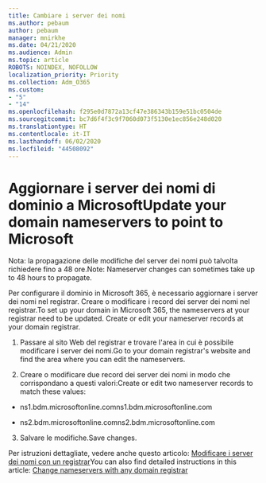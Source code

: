 ```yaml
---
title: Cambiare i server dei nomi
ms.author: pebaum
author: pebaum
manager: mnirkhe
ms.date: 04/21/2020
ms.audience: Admin
ms.topic: article
ROBOTS: NOINDEX, NOFOLLOW
localization_priority: Priority
ms.collection: Adm_O365
ms.custom:
- "5"
- "14"
ms.openlocfilehash: f295e0d7872a13cf47e386343b159e51bc0504de
ms.sourcegitcommit: bc7d6f4f3c9f7060d073f5130e1ec856e248d020
ms.translationtype: HT
ms.contentlocale: it-IT
ms.lasthandoff: 06/02/2020
ms.locfileid: "44508092"
---
```

# <a name="update-your-domain-nameservers-to-point-to-microsoft"></a><span data-ttu-id="b9e96-102">Aggiornare i server dei nomi di dominio a Microsoft</span><span class="sxs-lookup"><span data-stu-id="b9e96-102">Update your domain nameservers to point to Microsoft</span></span>

<span data-ttu-id="b9e96-103">Nota: la propagazione delle modifiche del server dei nomi può talvolta richiedere fino a 48 ore.</span><span class="sxs-lookup"><span data-stu-id="b9e96-103">Note: Nameserver changes can sometimes take up to 48 hours to propagate.</span></span>
  
<span data-ttu-id="b9e96-p101">Per configurare il dominio in Microsoft 365, è necessario aggiornare i server dei nomi nel registrar. Creare o modificare i record dei server dei nomi nel registrar.</span><span class="sxs-lookup"><span data-stu-id="b9e96-p101">To set up your domain in Microsoft 365, the nameservers at your registrar need to be updated. Create or edit your nameserver records at your domain registrar.</span></span>
  
1. <span data-ttu-id="b9e96-106">Passare al sito Web del registrar e trovare l'area in cui è possibile modificare i server dei nomi.</span><span class="sxs-lookup"><span data-stu-id="b9e96-106">Go to your domain registrar's website and find the area where you can edit the nameservers.</span></span>
  
2. <span data-ttu-id="b9e96-107">Creare o modificare due record dei server dei nomi in modo che corrispondano a questi valori:</span><span class="sxs-lookup"><span data-stu-id="b9e96-107">Create or edit two nameserver records to match these values:</span></span>

  - <span data-ttu-id="b9e96-108">ns1.bdm.microsoftonline.com</span><span class="sxs-lookup"><span data-stu-id="b9e96-108">ns1.bdm.microsoftonline.com</span></span>

  - <span data-ttu-id="b9e96-109">ns2.bdm.microsoftonline.com</span><span class="sxs-lookup"><span data-stu-id="b9e96-109">ns2.bdm.microsoftonline.com</span></span>

3. <span data-ttu-id="b9e96-110">Salvare le modifiche.</span><span class="sxs-lookup"><span data-stu-id="b9e96-110">Save changes.</span></span>

<span data-ttu-id="b9e96-111">Per istruzioni dettagliate, vedere anche questo articolo: [Modificare i server dei nomi con un registrar](https://docs.microsoft.com/microsoft-365/admin/get-help-with-domains/change-nameservers-at-any-domain-registrar)</span><span class="sxs-lookup"><span data-stu-id="b9e96-111">You can also find detailed instructions in this article: [Change nameservers with any domain registrar](https://docs.microsoft.com/microsoft-365/admin/get-help-with-domains/change-nameservers-at-any-domain-registrar)</span></span>
  
